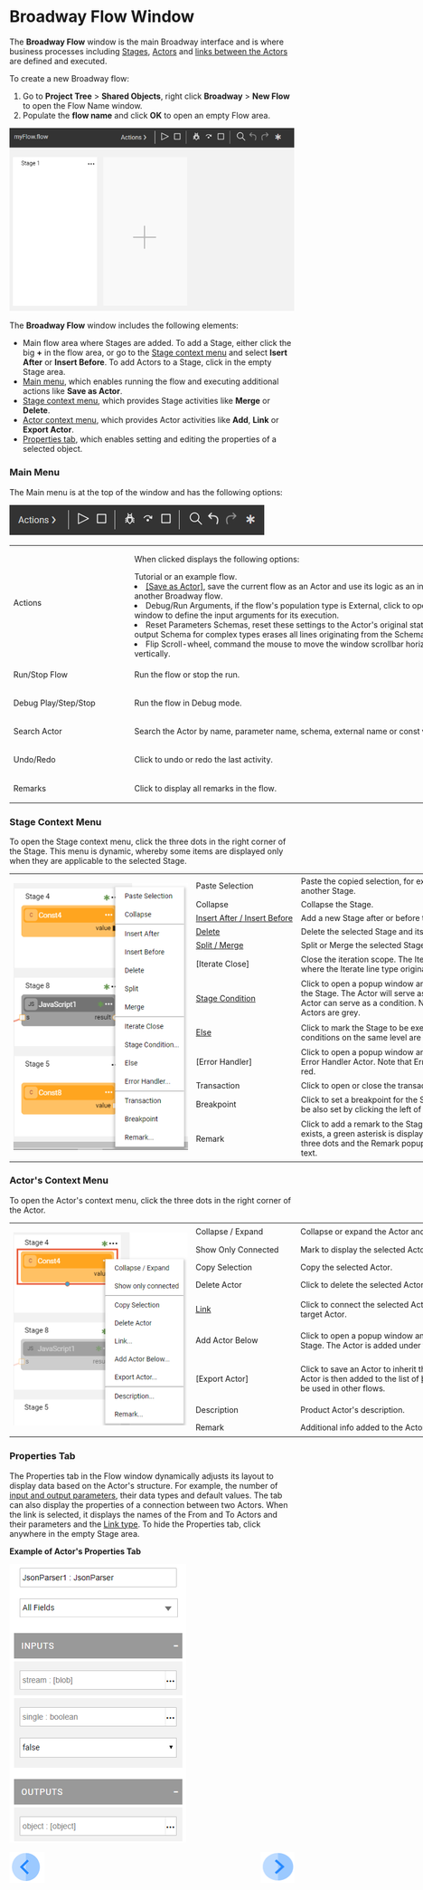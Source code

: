# Broadway Flow Window

The **Broadway Flow** window is the main Broadway interface and is where business processes including [Stages](/articles/99_Broadway/19_broadway_flow_stages.md), [Actors](/articles/99_Broadway/03_broadway_actor.md) and [links between the Actors](<!--Link to 21-Links-->) are defined and executed. 

To create a new Broadway flow:
1. Go to **Project Tree** > **Shared Objects**, right click **Broadway** > **New Flow** to open the Flow Name window.
2. Populate the **flow name** and click **OK** to open an empty Flow area.

![image](/articles/99_Broadway/images/99_18_01_main_flow_area.PNG)

The **Broadway Flow** window includes the following elements:

- Main flow area where Stages are added. To add a Stage, either click the big **+** in the flow area, or go to the [Stage context menu](/articles/99_Broadway/18_broadway_flow_window.md#stage-context-menu) and select **Isert After** or **Insert Before**. To add Actors to a Stage, click in the empty Stage area.
- [Main menu](/articles/99_Broadway/18_broadway_flow_window.md#main-menu), which enables running the flow and executing additional actions like **Save as Actor**.
- [Stage context menu](/articles/99_Broadway/18_broadway_flow_window.md#stage-context-menu), which provides Stage activities like **Merge** or **Delete**.
- [Actor context menu](/articles/99_Broadway/18_broadway_flow_window.md#actor-context-menu), which provides Actor activities like **Add**, **Link** or **Export Actor**. 
- [Properties tab](/articles/99_Broadway/18_broadway_flow_window.md#properties-tab), which enables setting and editing the properties of a selected object. 

### Main Menu

The Main menu is at the top of the window and has the following options:

![image](/articles/99_Broadway/images/99_18_01_main_menu.PNG)

<table style="width: 900px;">
<tbody>
<tr>
<td width="170pxl">Actions</td>
<td width="630pxl">
<p>When clicked displays the following options:</p>Tutorial or an example flow.</li>
<li><a href="/articles/99_Broadway/23_xxxx.md">[Save as Actor]</a>, save the current flow as an Actor and use its logic as an inner flow in another Broadway flow.</li>
<li>Debug/Run Arguments, if the flow's population type is External, click to open the popup window to define the input arguments for its execution.</li>
<li>Reset Parameters Schemas, reset these settings to the Actor's original status. Removing the output Schema for complex types erases all lines originating from the Schema.</li>
<li>Flip Scroll-wheel, command the mouse to move the window scrollbar horizontally instead of vertically.</li>
</ul>
</td>
</tr>
<tr>
<td width="200">Run/Stop Flow</td>
<td style="width: 465px;">
<p>Run the flow or stop the run.</p>
</td>
</tr>
<tr>
<td width="200">Debug Play/Step/Stop</td>
<td style="width: 465px;">
<p>Run the flow in Debug mode.</p>
</td>
</tr>
<tr>
<td width="200">Search Actor</td>
<td style="width: 465px;">
<p>Search the Actor by name, parameter name, schema, external name or const value.</p>
</td>
</tr>
<tr>
<td width="200">Undo/Redo</td>
<td style="width: 465px;">
<p>Click to undo or redo the last activity.</p>
</td>
</tr>
<tr>
<td width="200">Remarks</td>
<td style="width: 465px;">
<p>Click to display all remarks in the flow.</p>
</td>
</tr>
</tbody>
</table>

### Stage Context Menu

To open the Stage context menu, click the three dots in the right corner of the Stage. This menu is dynamic, whereby some items are displayed only when they are applicable to the selected Stage. 

<table style="width: 900px;">
<tbody>
<tr>
<td rowspan="12" width="400pxl">
<p><img src="/articles/99_Broadway/images/99_18_02_stage_menu.png" alt="Stage context menu" /></td>
<td width="80pxl">Paste Selection</td>
<td width="420pxl">Paste the copied selection, for example an Actor from another Stage.</td>
</tr>
<tr>
<td width="200">Collapse</td>
<td style="width: 465px;">Collapse the Stage.</td>
</tr>
<tr>
<td width="200"><a href="/articles/99_Broadway/19_broadway_flow_stages.md#how-do-i-add-or-delete-a-stage "> Insert After / Insert Before</a></td>
<td style="width: 465px;">Add a new Stage after or before the selected one.</td>
</tr>
<tr>
<td width="200"><a href="/articles/99_Broadway/19_broadway_flow_stages.md#how-do-i-add-or-delete-a-stage "> Delete</a></td>
<td style="width: 465px;">Delete the selected Stage and its dependent branch.</td>
</tr>
<tr>
<td width="200"><a href="/articles/99_Broadway/19_broadway_flow_stages.md#how-do-i-split-or-merge-the-stages"> Split / Merge</a></td>
<td style="width: 465px;">Split or Merge the selected Stage.</td>
</tr>
<tr>
<td width="200">[Iterate Close]</td>
<td style="width: 465px;">Close the iteration scope. The Iteration scope starts where the Iterate line type originates in the Stage.</td>
</tr>
<tr>
<td width="200"><a href="/articles/99_Broadway/19_broadway_flow_stages">Stage Condition</a></td>
<td style="width: 465px;">Click to open a popup window and select an Actor for the Stage. The Actor will serve as a stage condition. Any Actor can serve as a condition. Note that Stage condition Actors are grey.</td>
</tr>
<tr>
<td width="200"><a href="/articles/99_Broadway/19_broadway_flow_stages">Else</a></td>
<td style="width: 465px;">Click to mark the Stage to be executed if none of the conditions on the same level are true.</td>
</tr>
<tr>
<td width="200">[Error Handler]</td>
<td style="width: 465px;">Click to open a popup window and select the Stage's Error Handler Actor. Note that Error Handler Actors are red.</td>
</tr>
<tr>
<td width="200">Transaction</td>
<td style="width: 465px;">Click to open or close the transaction.</td>
</tr>
<tr>
<td width="200">Breakpoint</td>
<td style="width: 465px;">Click to set a breakpoint for the Stage. A breakpoint can be also set by clicking the left of the Stage title.</td>
</tr>
<tr>
<td width="200">Remark</td>
<td style="width: 465px;">Click to add a remark to the Stage. If the remark already exists, a green asterisk is displayed on the left of the three dots and the Remark popup is open displaying its text.&nbsp;</td>
</tr>
</tbody>
</table>

### Actor's Context Menu

To open the Actor's context menu, click the three dots in the right corner of the Actor. 

<table style="width: 900px;">
<tbody>
<tr>
<td rowspan="9" width="400pxl">
<p><img src="/articles/99_Broadway/images/99_18_03_actor_menu.png" alt="Actor's context menu" /></p></td>
<td width="80pxl">Collapse / Expand</td>
<td width="420pxl">Collapse or expand the Actor and display its title.</td>
</tr>
<tr>
<td width="200">Show Only Connected</td>
<td style="width: 465px;">Mark to display the selected Actor and its connections.</td>
</tr>
<tr>
<td width="200">Copy Selection</td>
<td style="width: 465px;">Copy the selected Actor.</td>
</tr>
<tr>
<td width="200">Delete Actor</td>
<td style="width: 465px;">Click to delete the selected Actor.&nbsp;</td>
</tr>
<tr>
<td width="200"><a href="/articles/99_Broadway/21_broadway_flow_linking_actors.md#how-do-i-add-links-to-the-flow"> Link</a></td>
<td style="width: 465px;">Click to connect the selected Actor and the required target Actor.&nbsp;&nbsp;</td>
</tr>
<tr>
<td width="200">Add Actor Below</td>
<td style="width: 465px;">Click to open a popup window and select an Actor for the Stage. The Actor is added under the selected Actor.</td>
</tr>
<tr>
<td width="200">[Export Actor]</td>
<td style="width: 465px;">Click to save an Actor to inherit the selected Actor. The Actor is then added to the list of <a href="/articles/99_Broadway/04_built_in_actor_types.md">built-in Actors</a> and can be used in other flows.</td>
</tr>
<tr>
<td width="200">Description</td>
<td style="width: 465px;">Product Actor's description.</td>
</tr>
<tr>
<td width="200">Remark</td>
<td style="width: 465px;">Additional info added to the Actor instance.&nbsp;</td>
</tr>
</tbody>
</table>

### Properties Tab

The Properties tab in the Flow window dynamically adjusts its layout to display data based on the Actor's structure. For example, the number of [input and output parameters](/articles/99_Broadway/03_broadway_actor.md#data-input-parameters), their data types and default values. The tab can also display the properties of a connection between two Actors. When the link is selected, it displays the names of the From and To Actors and their parameters and the [Link type](<!--Link to 21-Links-->).
To hide the Properties tab, click anywhere in the empty Stage area. 

**Example of Actor's Properties Tab**

![image](/articles/99_Broadway/images/99_18_04_properties.PNG)

[![Previous](/articles/images/Previous.png)](/articles/99_Broadway/17_tutorial_and_flow_examples.md)[<img align="right" width="60" height="54" src="/articles/images/Next.png">](/articles/99_Broadway/19_broadway_flow_stages.md)
